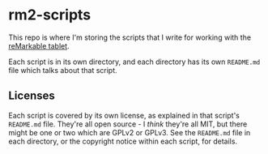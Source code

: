 # rm2-scripts

This repo is where I'm storing the scripts that I write for working with the [reMarkable tablet](https://remarkable.com/).

Each script is in its own directory, and each directory has its own `README.md` file which talks about that script.

## Licenses

Each script is covered by its own license, as explained in that script's `README.md` file. They're all open source - I *think* they're all MIT, but there might be one or two which are GPLv2 or GPLv3. See the `README.md` file in each directory, or the copyright notice within each script, for details.
